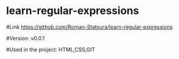 # learn-regular-expressions

#Link
https://github.com/Roman-Statsura/learn-regular-expressions

#Version: 
v0.0.1 

#Used in the project:
HTML,CSS,GIT
